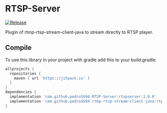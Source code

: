 # RTSP-Server

[![Release](https://jitpack.io/v/pedroSG94/RTSP-Server.svg)](https://jitpack.io/#pedroSG94/RTSP-Server)

Plugin of rtmp-rtsp-stream-client-java to stream directly to RTSP player.

## Compile

To use this library in your project with gradle add this to your build.gradle:

```gradle
allprojects {
  repositories {
    maven { url 'https://jitpack.io' }
  }
}
dependencies {
  implementation 'com.github.pedroSG94.RTSP-Server:rtspserver:1.0.0'
  implementation 'com.github.pedroSG94.rtmp-rtsp-stream-client-java:rtplibrary:1.9.3'
}

```
